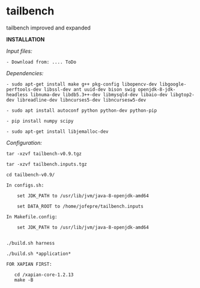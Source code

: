 # tailbench
tailbench improved and expanded 


**INSTALLATION**

*Input files:*

    - Download from: .... ToDo

*Dependencies:*

    - sudo apt-get install make g++ pkg-config libopencv-dev libgoogle-perftools-dev libssl-dev ant uuid-dev bison swig openjdk-8-jdk-headless libnuma-dev libdb5.3++-dev libmysqld-dev libaio-dev libgtop2-dev libreadline-dev libncurses5-dev libncursesw5-dev

    - sudo apt install autoconf python python-dev python-pip

    - pip install numpy scipy

    - sudo apt-get install libjemalloc-dev 


*Configuration:*

    tar -xzvf tailbench-v0.9.tgz 

    tar -xzvf tailbench.inputs.tgz

    cd tailbench-v0.9/

    In configs.sh:

        set JDK_PATH to /usr/lib/jvm/java-8-openjdk-amd64

        set DATA_ROOT to /home/jofepre/tailbench.inputs

    In Makefile.config:

        set JDK_PATH to /usr/lib/jvm/java-8-openjdk-amd64

    
    ./build.sh harness
    
    ./build.sh *application*

    FOR XAPIAN FIRST:
 
       cd /xapian-core-1.2.13 
       make -B
